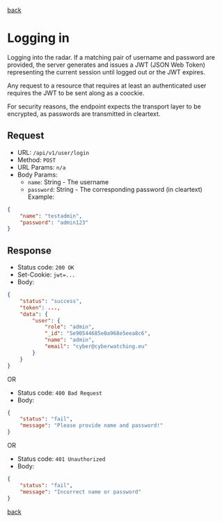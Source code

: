 [back](../api.md)

# Logging in

Logging into the radar. If a matching pair of username and password are provided, the server generates and issues a JWT (JSON Web Token) representing the current session until logged out or the JWT expires. 

Any request to a resource that requires at least an authenticated user requires the JWT to be sent along as a coockie.

For security reasons, the endpoint expects the transport layer to be encrypted, as passwords are transmitted in cleartext.

## Request

* URL: `/api/v1/user/login`
* Method: `POST`
* URL Params: `n/a`
* Body Params:
   * `name`: String - The username
   * `password`: String - The corresponding password (in cleartext)
Example:
```json
{  
    "name": "testadmin", 
    "password": "admin123" 
}
```

## Response

* Status code: `200 OK`
* Set-Cookie: `jwt=...`
* Body: 
```json
{
    "status": "success",
    "token": ...,
    "data": {
        "user": {
            "role": "admin",
            "_id": "5e90544685e0a968e5eea8c6",
            "name": "admin",
            "email": "cyber@cyberwatching.eu"
        }
    }
}
```

OR

* Status code: `400 Bad Request`
* Body: 
```json
{
    "status": "fail",
    "message": "Please provide name and password!"
}
```

OR

* Status code: `401 Unauthorized`
* Body: 
```json
{
    "status": "fail",
    "message": "Incorrect name or password"
}
```

[back](../api.md)
